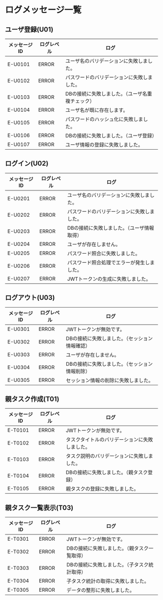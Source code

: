 # ログメッセージ一覧

## ユーザ登録(U01)
| メッセージID | ログレベル | ログ |
| -- | -- | -- |
| E-U0101 | ERROR | ユーザ名のバリデーションに失敗しました。 |
| E-U0102 | ERROR | パスワードのバリデーションに失敗しました。 |
| E-U0103 | ERROR | DBの接続に失敗しました。（ユーザ名重複チェック） |
| E-U0104 | ERROR | ユーザ名が既に存在します。 |
| E-U0105 | ERROR | パスワードのハッシュ化に失敗しました。 |
| E-U0106 | ERROR | DBの接続に失敗しました。（ユーザ登録） |
| E-U0107 | ERROR | ユーザ情報の登録に失敗しました。 |

## ログイン(U02)
| メッセージID | ログレベル | ログ |
| -- | -- | -- |
| E-U0201 | ERROR | ユーザ名のバリデーションに失敗しました。 |
| E-U0202 | ERROR | パスワードのバリデーションに失敗しました。 |
| E-U0203 | ERROR | DBの接続に失敗しました。（ユーザ情報取得） |
| E-U0204 | ERROR | ユーザが存在しません。 |
| E-U0205 | ERROR | パスワード照合に失敗しました。 |
| E-U0206 | ERROR | パスワード照合処理でエラーが発生しました。 |
| E-U0207 | ERROR | JWTトークンの生成に失敗しました。 |

## ログアウト(U03)
| メッセージID | ログレベル | ログ |
| -- | -- | -- |
| E-U0301 | ERROR | JWTトークンが無効です。 |
| E-U0302 | ERROR | DBの接続に失敗しました。（セッション情報確認） |
| E-U0303 | ERROR | ユーザが存在しません。 |
| E-U0304 | ERROR | DBの接続に失敗しました。（セッション情報削除） |
| E-U0305 | ERROR | セッション情報の削除に失敗しました。 |

## 親タスク作成(T01)
| メッセージID | ログレベル | ログ |
| -- | -- | -- |
| E-T0101 | ERROR | JWTトークンが無効です。 |
| E-T0102 | ERROR | タスクタイトルのバリデーションに失敗しました。 |
| E-T0103 | ERROR | タスク説明のバリデーションに失敗しました。 |
| E-T0104 | ERROR | DBの接続に失敗しました。（親タスク登録） |
| E-T0105 | ERROR | 親タスクの登録に失敗しました。 |

## 親タスク一覧表示(T03)
| メッセージID | ログレベル | ログ |
| -- | -- | -- |
| E-T0301 | ERROR | JWTトークンが無効です。 |
| E-T0302 | ERROR | DBの接続に失敗しました。（親タスク一覧取得） |
| E-T0303 | ERROR | DBの接続に失敗しました。（子タスク統計取得） |
| E-T0304 | ERROR | 子タスク統計の取得に失敗しました。 |
| E-T0305 | ERROR | データの整形に失敗しました。 |